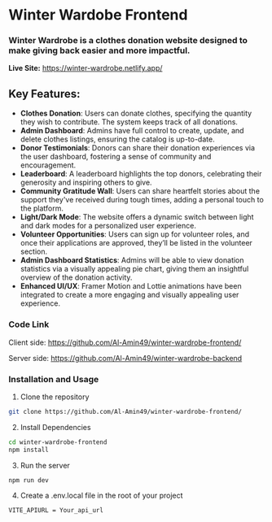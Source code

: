 #  Winter Wardobe Frontend

### Winter Wardrobe is a clothes donation website designed to make giving back easier and more impactful.

**Live Site:** https://winter-wardrobe.netlify.app/

## Key Features:
- **Clothes Donation**: Users can donate clothes, specifying the quantity they wish to contribute. The system keeps track of all donations.
- **Admin Dashboard**: Admins have full control to create, update, and delete clothes listings, ensuring the catalog is up-to-date.
- **Donor Testimonials**: Donors can share their donation experiences via the user dashboard, fostering a sense of community and encouragement.
- **Leaderboard**: A leaderboard highlights the top donors, celebrating their generosity and inspiring others to give.
- **Community Gratitude Wall**: Users can share heartfelt stories about the support they've received during tough times, adding a personal touch to the platform.
- **Light/Dark Mode**: The website offers a dynamic switch between light and dark modes for a personalized user experience.
- **Volunteer Opportunities**: Users can sign up for volunteer roles, and once their applications are approved, they’ll be listed in the volunteer section.
- **Admin Dashboard Statistics**: Admins will be able to view donation statistics via a visually appealing pie chart, giving them an insightful overview of the donation activity.
- **Enhanced UI/UX**: Framer Motion and Lottie animations have been integrated to create a more engaging and visually appealing user experience.


### Code Link
Client side: https://github.com/Al-Amin49/winter-wardrobe-frontend/

Server side: https://github.com/Al-Amin49/winter-wardrobe-backend

### Installation and Usage
1. Clone the repository
```bash
git clone https://github.com/Al-Amin49/winter-wardrobe-frontend/

```
2. Install Dependencies
```bash
cd winter-wardrobe-frontend
npm install

```
3. Run the server
```
npm run dev
```


4. Create a .env.local file in the root of your project 
```
VITE_APIURL = Your_api_url
```
